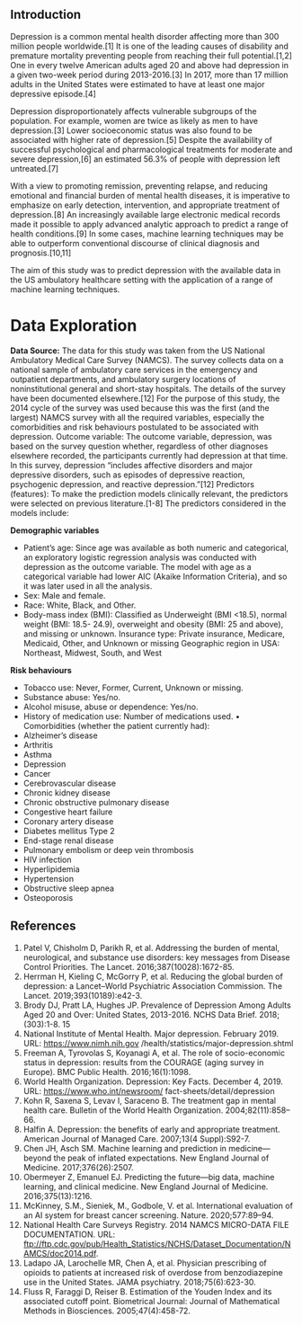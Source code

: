 ## Introduction

Depression is a common mental health disorder affecting more than 300 million people worldwide.[1] It is
one of the leading causes of disability and premature mortality preventing people from reaching their full
potential.[1,2] One in every twelve American adults aged 20 and above had depression in a given two-week
period during 2013-2016.[3] In 2017, more than 17 million adults in the United States were estimated to have
at least one major depressive episode.[4]

Depression disproportionately affects vulnerable subgroups of the population. For example, women are twice
as likely as men to have depression.[3] Lower socioeconomic status was also found to be associated with higher
rate of depression.[5] Despite the availability of successful psychological and pharmacological treatments for
moderate and severe depression,[6] an estimated 56.3% of people with depression left untreated.[7]

With a view to promoting remission, preventing relapse, and reducing emotional and financial burden of
mental health diseases, it is imperative to emphasize on early detection, intervention, and appropriate
treatment of depression.[8] An increasingly available large electronic medical records made it possible to
apply advanced analytic approach to predict a range of health conditions.[9] In some cases, machine learning
techniques may be able to outperform conventional discourse of clinical diagnosis and prognosis.[10,11] 

The aim of this study was to predict depression with the available data in the US ambulatory healthcare setting
with the application of a range of machine learning techniques.


# Data Exploration

**Data Source:** The data for this study was taken from the US National Ambulatory Medical Care Survey
(NAMCS). The survey collects data on a national sample of ambulatory care services in the emergency and
outpatient departments, and ambulatory surgery locations of noninstitutional general and short-stay hospitals.
The details of the survey have been documented elsewhere.[12]
For the purpose of this study, the 2014 cycle of the survey was used because this was the first (and the
largest) NAMCS survey with all the required variables, especially the comorbidities and risk behaviours
postulated to be associated with depression.
Outcome variable: The outcome variable, depression, was based on the survey question whether, regardless
of other diagnoses elsewhere recorded, the participants currently had depression at that time. In this survey,
depression “includes affective disorders and major depressive disorders, such as episodes of depressive reaction,
psychogenic depression, and reactive depression.”[12]
Predictors (features): To make the prediction models clinically relevant, the predictors were selected on
previous literature.[1-8] The predictors considered in the models include:

**Demographic variables**
* Patient’s age: Since age was available as both numeric and categorical, an exploratory logistic
regression analysis was conducted with depression as the outcome variable. The model with age as
a categorical variable had lower AIC (Akaike Information Criteria), and so it was later used in all
the analysis.
* Sex: Male and female.
* Race: White, Black, and Other.
* Body-mass index (BMI): Classified as Underweight (BMI <18.5), normal weight (BMI: 18.5-
24.9), overweight and obesity (BMI: 25 and above), and missing or unknown. Insurance type:
Private insurance, Medicare, Medicaid, Other, and Unknown or missing Geographic region in USA:
Northeast, Midwest, South, and West

**Risk behaviours**
* Tobacco use: Never, Former, Current, Unknown or missing.
* Substance abuse: Yes/no.
* Alcohol misuse, abuse or dependence: Yes/no.
* History of medication use: Number of medications used.
• Comorbidities (whether the patient currently had):
* Alzheimer’s disease
* Arthritis
* Asthma
* Depression
* Cancer
* Cerebrovascular disease
* Chronic kidney disease
* Chronic obstructive pulmonary disease
* Congestive heart failure
* Coronary artery disease
* Diabetes mellitus Type 2
* End-stage renal disease
* Pulmonary embolism or deep vein thrombosis
* HIV infection
* Hyperlipidemia
* Hypertension
* Obstructive sleep apnea
* Osteoporosis

## References
1. Patel V, Chisholm D, Parikh R, et al. Addressing the burden of mental, neurological, and substance use
disorders: key messages from Disease Control Priorities. The Lancet. 2016;387(10028):1672-85.
2. Herrman H, Kieling C, McGorry P, et al. Reducing the global burden of depression: a Lancet–World
Psychiatric Association Commission. The Lancet. 2019;393(10189):e42-3.
3. Brody DJ, Pratt LA, Hughes JP. Prevalence of Depression Among Adults Aged 20 and Over: United
States, 2013-2016. NCHS Data Brief. 2018;(303):1-8.
15
4. National Institute of Mental Health. Major depression. February 2019. URL: https://www.nimh.nih.gov
/health/statistics/major-depression.shtml
5. Freeman A, Tyrovolas S, Koyanagi A, et al. The role of socio-economic status in depression: results from
the COURAGE (aging survey in Europe). BMC Public Health. 2016;16(1):1098.
6. World Health Organization. Depression: Key Facts. December 4, 2019. URL: https://www.who.int/newsroom/
fact-sheets/detail/depression
7. Kohn R, Saxena S, Levav I, Saraceno B. The treatment gap in mental health care. Bulletin of the World
Health Organization. 2004;82(11):858–66.
8. Halfin A. Depression: the benefits of early and appropriate treatment. American Journal of Managed
Care. 2007;13(4 Suppl):S92-7.
9. Chen JH, Asch SM. Machine learning and prediction in medicine—beyond the peak of inflated expectations.
New England Journal of Medicine. 2017;376(26):2507.
10. Obermeyer Z, Emanuel EJ. Predicting the future—big data, machine learning, and clinical medicine.
New England Journal of Medicine. 2016;375(13):1216.
11. McKinney, S.M., Sieniek, M., Godbole, V. et al. International evaluation of an AI system for breast
cancer screening. Nature. 2020;577:89–94.
12. National Health Care Surveys Registry. 2014 NAMCS MICRO-DATA FILE DOCUMENTATION. URL:
ftp://ftp.cdc.gov/pub/Health_Statistics/NCHS/Dataset_Documentation/NAMCS/doc2014.pdf.
13. Ladapo JA, Larochelle MR, Chen A, et al. Physician prescribing of opioids to patients at increased risk
of overdose from benzodiazepine use in the United States. JAMA psychiatry. 2018;75(6):623-30.
14. Fluss R, Faraggi D, Reiser B. Estimation of the Youden Index and its associated cutoff point. Biometrical
Journal: Journal of Mathematical Methods in Biosciences. 2005;47(4):458-72.
